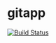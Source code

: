 # gitapp
[![Build Status](https://dev.azure.com/HMZ6045/AgileProject/_apis/build/status%2Fh6045.gitapp?branchName=main)](https://dev.azure.com/HMZ6045/AgileProject/_build/latest?definitionId=3&branchName=main)
